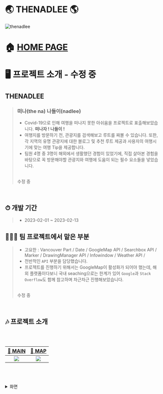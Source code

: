 # 🌏 THENADLEE 🌎
![thenadlee](https://github.com/hanyoko/THENADLEE/assets/119985173/4d35bc0f-f672-4c95-8a3d-ffd26bd1b0a7)

# 🏠 [HOME PAGE](https://thenadlee.vercel.app)

# 🖥️ 프로젝트 소개 - 수정 중
## THENADLEE
> ###  떠나(the na) 나들이(nadlee)
> - Covid-19으로 인해 여행을 떠나지 못한 아쉬움을 프로젝트로 표출해보았습니다. **떠나자 ! 나들이 !**
> - 여행지를 방문하기 전, 관광지를 검색해보고 루트를 짜볼 수 있습니다. 또한, 각 지역의 유명 관광지에 대한 블로그 및 추천 루트 제공과 사용자의 여행시기에 맞는 여행 Tip을 제공합니다.
> - 팀원 4명 중 3명이 해외에서 생활했던 경험이 있었기에, 직접 살아본 경험을 바탕으로 꼭 방문해야할 관광지와 여행에 도움이 되는 필수 요소들을 넣었습니다.
> <br/>
> 수정 중 
<br/>

## ⏱ 개발 기간
> - 2023-02-01 ~ 2023-02-13

## 👨‍👧‍👧 팀 프로젝트에서 맡은 부분
> - 고요한 : Vancouver Part / Date / GoogleMap API / Searchbox API / Marker / DrawingManager API / Infowindow / Weather API /
> - 전반적인 `API` 부분을 담당했습니다.
> - 프로젝트를 진행하기 위해서는 GoogleMap이 활성화가 되어야 했는데, 해외 플랫폼이다보니 국내 seaching으로는 한계가 있어 `Google`과 `Stack Overflow`도 함께 참고하며 차근차근 진행해보았습니다.
> <br/>
> 수정 중
<br/>

## 🎶 프로젝트 소개
<br/>
<br/>

|[🔗 MAIN](https://github.com/hanyoko/THENADLEE/wiki/MAIN)|[🔗 MAP](https://github.com/hanyoko/THENADLEE/wiki/MAP)|
|:--:|:--:|
|<img src='https://github.com/hanyoko/THENADLEE/assets/119985173/50904ed9-83a7-4ab7-81c8-4401bdc6a9af'>|<img src='https://github.com/hanyoko/THENADLEE/assets/119985173/4d35bc0f-f672-4c95-8a3d-ffd26bd1b0a7'>|


<br/>
<br/>
<br/>

<details><summary>화면</summary>
  
# MAIN

  
## 메인화면
![메인화면](https://github.com/hanyoko/THENADLEE/assets/119985173/407235c4-9415-4f98-b4ef-f7cda9d7253e)

## 메인 영상3
![메인 영상](https://github.com/hanyoko/THENADLEE/assets/119985173/fa871fe9-30dc-4abd-9a52-ead07e438dbd)

## 메인 영상3
![메인 영상 2](https://github.com/hanyoko/THENADLEE/assets/119985173/55387d05-acfb-4a98-85cb-7e86cb7e1649)

## 메인 영상3
![메인 영상 3](https://github.com/hanyoko/THENADLEE/assets/119985173/dc56b68e-f799-418e-97bd-6a8a1d50b9e3)

## 메인 설명
![메인 설명](https://github.com/hanyoko/THENADLEE/assets/119985173/480586f8-ed48-4991-874f-8e601f74f47e)

## 장소 선택
![장소 선택](https://github.com/hanyoko/THENADLEE/assets/119985173/c7cbbda6-96e7-4e1b-9f95-28c5b183772d)

## 제주도
![제주도](https://github.com/hanyoko/THENADLEE/assets/119985173/1a8d302d-19e0-480a-aebc-10a550c57e59)

## 싱가포르
![싱가포르](https://github.com/hanyoko/THENADLEE/assets/119985173/81fb4685-b4f6-40ff-8312-28f4a8b7a632)

## 하얼빈
![하얼빈](https://github.com/hanyoko/THENADLEE/assets/119985173/9cff7a54-2874-44dc-8325-33699f12aeb8)

## 캐나다
![캐나다](https://github.com/hanyoko/THENADLEE/assets/119985173/4c955c44-9d39-477b-95db-f4984a89ff04)

## 여행지 선택
![여행지 선택](https://github.com/hanyoko/THENADLEE/assets/119985173/ee1985bb-692c-4258-82c5-d864d88e2920)

## 일정 확인 및 편집
![일정 확인 및 편집](https://github.com/hanyoko/THENADLEE/assets/119985173/d1db01ba-9334-4691-94d8-f0930ae76669)

## 장소 선택
![장소 선택](https://github.com/hanyoko/THENADLEE/assets/119985173/7259ce95-0b6f-4f78-8c0e-10e85587ed2d)

## 여행
![여행](https://github.com/hanyoko/THENADLEE/assets/119985173/cd99d45b-be40-4fd7-9380-6c21eb0d46ea)

## 로그인
![로그인](https://github.com/hanyoko/THENADLEE/assets/119985173/4c30c52b-b46b-4f27-8c51-d19c6da77dbb)

## 회원가입
![회원가입](https://github.com/hanyoko/THENADLEE/assets/119985173/81c90cad-7010-4654-8fff-d8f6141bef87)

## 이메일
![이메일](https://github.com/hanyoko/THENADLEE/assets/119985173/2fcfc60a-ac29-4628-be74-92623b3b6406)

## 비밀번호 찾기
![비밀번호 찾기](https://github.com/hanyoko/THENADLEE/assets/119985173/c45490ed-99e0-4b9a-9138-156e3bf04e29)

## 비밀번호 찾기 이메일 입
![비밀번호 찾기 이메일 입력](https://github.com/hanyoko/THENADLEE/assets/119985173/1f95717d-1a34-49c6-a67f-dc69b3fb2ade)

## 비밀번호 변경
![비밀번호 변경](https://github.com/hanyoko/THENADLEE/assets/119985173/4d5f25bd-0815-4332-a91d-3e5cbd2a942c)

## 비밀번호 변경 2
![비밀번호 변경 2](https://github.com/hanyoko/THENADLEE/assets/119985173/bdfdecd7-eaf4-45e8-8f83-2c15aa685309)

## 비밀번호 변경 10자 이상 아닐 때
![비밀번호 변경 10자 이상 아닐 때](https://github.com/hanyoko/THENADLEE/assets/119985173/990ad0d6-8ed6-402a-b544-2fe52dd2cc19)

## 비밀번호 변경 일치하지 않을 때
![비밀번호 변경 일치하지 않을 때](https://github.com/hanyoko/THENADLEE/assets/119985173/f43ed233-a5fd-46cd-b25b-09e66b0b83a7)

## 비밀번호 변경 후 로그인
![비밀번호 변경 후 로그인](https://github.com/hanyoko/THENADLEE/assets/119985173/81f86e8c-209c-44e3-b1d2-d687c7156a92)

## 비밀번호 변경 완료
![비밀번호 변경 완료](https://github.com/hanyoko/THENADLEE/assets/119985173/880faf9b-1e69-4a22-882f-28673f3e4519)

## 비밀번호 변경 후 로그인
![비밀번호 변경 후 로그인](https://github.com/hanyoko/THENADLEE/assets/119985173/b14db2e0-aeda-4f5e-a605-2d84b0054857)

## 로그인 상태
![로그인 상태](https://github.com/hanyoko/THENADLEE/assets/119985173/54ace903-12a2-4066-b62e-d6c91c0abf11)

## 로그인 성공 console
![로그인 성공 console](https://github.com/hanyoko/THENADLEE/assets/119985173/81154a21-d4e8-40b6-8d2b-8ce502b81612)

---

# MAP

## 제주도 - 지도
![제주도 - 지도](https://github.com/hanyoko/THENADLEE/assets/119985173/3aee0378-fcae-46c9-b31f-dde11c4d71af)

## 제주도 - 추천일정
![제주도 - 추천일정](https://github.com/hanyoko/THENADLEE/assets/119985173/b2c0db12-cdb9-4cdb-aab3-3e4471f28d65)

## 제주도 추천일정 추가 및 여행 팁
![제주도 추천일정 추가 및 여행 팁](https://github.com/hanyoko/THENADLEE/assets/119985173/5c540f80-12a2-40d6-967f-abfa52d28e01)

## 제주도 여행기
![제주도 여행기](https://github.com/hanyoko/THENADLEE/assets/119985173/49936120-b193-4b1e-9b5c-9c1cdf4609e6)

## 싱가포르 -  지도
![싱가포르 -  지도](https://github.com/hanyoko/THENADLEE/assets/119985173/1068a042-dd28-48bf-ab1d-e9b328556f87)

## 싱가포르 - 추천일정
![싱가포르 - 추천일정](https://github.com/hanyoko/THENADLEE/assets/119985173/324af89f-7c94-4a2b-ab04-7b06fe9cce48)

## 싱가포르 - 추천일정 추가 및 여행 팁
![싱가포르 - 추천일정 추가 및 여행 팁](https://github.com/hanyoko/THENADLEE/assets/119985173/5d555932-0a79-4a66-95dc-b2ac574ba2f1)

## 싱가포르 여행기
![싱가포르 여행기](https://github.com/hanyoko/THENADLEE/assets/119985173/464b25f1-ad9b-4db5-892d-f26a06189b73)

## 하얼빈 - 지도
![하얼빈 - 지도](https://github.com/hanyoko/THENADLEE/assets/119985173/5cf22319-04ad-4e44-99c5-1cf0d57735b1)

## 하얼빈 - 추천일정 추가 및 여행 팁
![하얼빈 - 추천일정 추가 및 여행 팁](https://github.com/hanyoko/THENADLEE/assets/119985173/7ed64061-85c6-49f5-a346-b7783248a0a6)

## 하얼빈 - 추천일정
![하얼빈 - 추천일정](https://github.com/hanyoko/THENADLEE/assets/119985173/87963db5-d409-44fd-9fc3-b21e761f765d)

## 하얼빈 - 여행기
![하얼빈 - 여행기](https://github.com/hanyoko/THENADLEE/assets/119985173/f9e23c71-6c40-4ef0-a83d-ee66efe8292d)

## 밴쿠버 - 지도
![밴쿠버 - 지도](https://github.com/hanyoko/THENADLEE/assets/119985173/4c7809a5-d408-44ee-a41d-2800f6aeb844)

## 밴쿠버 - 추천일정
![밴쿠버 - 추천일정](https://github.com/hanyoko/THENADLEE/assets/119985173/a01c8242-5e27-4782-93f7-4abb090e22c4)

## 밴쿠버 - 추천일정 추가 및 여행 팁
![밴쿠버 - 추천일정 추가 및 여행 팁](https://github.com/hanyoko/THENADLEE/assets/119985173/71d3f85e-c8a4-474e-ab84-86a74aaff901)

## 여행기 1
![여행기 1](https://github.com/hanyoko/THENADLEE/assets/119985173/0331fbbf-b1c7-489c-8b2c-df13b68fa0de)

## 여행기 2
![여행기 2](https://github.com/hanyoko/THENADLEE/assets/119985173/768631f5-ac68-48b2-8722-4e78a5bfdfce)

## 여행기 3
![여행기 3](https://github.com/hanyoko/THENADLEE/assets/119985173/de6d81d5-27af-4f4b-89e0-0df0f5c8ad69)

## 여행 팁 1
![여행 팁 1](https://github.com/hanyoko/THENADLEE/assets/119985173/f37592f0-ec17-4601-8eb7-4d44ca4ade9f)

## 여행 팁 2
![여행 팁 2](https://github.com/hanyoko/THENADLEE/assets/119985173/f8d3b518-cdf6-432d-9a26-960b6a420c46)

## 여행 팁 3
![여행 팁 3](https://github.com/hanyoko/THENADLEE/assets/119985173/0b28623e-b460-4877-b916-13903475ae29)

## 여행 팁 4
![여행 팁 4](https://github.com/hanyoko/THENADLEE/assets/119985173/32357a09-2afd-4cd2-bdb8-23982d818ffb)

## 여행 팁 5
![여행 팁 5](https://github.com/hanyoko/THENADLEE/assets/119985173/7352599c-7dc9-4d20-88c1-79b446a68916)

## 여행 팁 6
![여행 팁 6](https://github.com/hanyoko/THENADLEE/assets/119985173/4e9e7262-848d-4c30-93df-8a533cea908b)

## 여행 팁 7
![여행 팁 7](https://github.com/hanyoko/THENADLEE/assets/119985173/b0cdc916-ccac-41a8-b643-55e5ad60a7e9)

## 여행 팁 console
![여행 팁 console](https://github.com/hanyoko/THENADLEE/assets/119985173/fc13cf3c-64b4-405b-a2a7-fa9be38bd670)

## 관광지 추가
![관광지 추가](https://github.com/hanyoko/THENADLEE/assets/119985173/c906426f-6078-4c54-a9d9-ed738f7e228a)

## 구글 기본 설명창
![구글 기본 설명창](https://github.com/hanyoko/THENADLEE/assets/119985173/4366cf89-26b9-4af3-87eb-3d4a18cd1c26)

## 마우스 드래그
![마우스 드래그](https://github.com/hanyoko/THENADLEE/assets/119985173/6f57cfd5-42a3-414c-9991-14623c6f514e)

## 순서 변경
![순서 변경](https://github.com/hanyoko/THENADLEE/assets/119985173/8b04b23a-be32-40e9-8225-c371c5f49f84)

## 순서 변경 완료
![순서 변경 완료](https://github.com/hanyoko/THENADLEE/assets/119985173/831fb61f-84cd-4465-84cb-45aab8d6482b)

## 마커
![마커](https://github.com/hanyoko/THENADLEE/assets/119985173/215e6368-75ed-412f-8ea4-80acfd944c65)

## 선 그리기
![선 그리기](https://github.com/hanyoko/THENADLEE/assets/119985173/9bf9f43e-bcff-44b1-94bf-24318d61eec2)

## 네모
![네모](https://github.com/hanyoko/THENADLEE/assets/119985173/7918c818-01fb-4392-a554-fc11dcc0c2d2)

## 동그라미
![동그라미](https://github.com/hanyoko/THENADLEE/assets/119985173/399af287-1e03-4a46-b7ac-a25e1802721f)

## 선으로 도형 만들기
![선으로 도형 만들기](https://github.com/hanyoko/THENADLEE/assets/119985173/5cf31e81-e532-44b5-a6a0-6780eadb4a11)

## 자동완성 기능
![자동완성 기능](https://github.com/hanyoko/THENADLEE/assets/119985173/248e18c1-4e48-4310-afda-f1dd6ed7b995)

## Footer 단축키
![Footer 단축키](https://github.com/hanyoko/THENADLEE/assets/119985173/32b96ae7-eb86-4c00-86c1-58d8e16b03cb)

## Footer 이용약관
![Footer 이용약관](https://github.com/hanyoko/THENADLEE/assets/119985173/6a41b373-463a-457d-b011-6a2415c068c2)

## Footer 지도 오류
![Footer 지도 오류](https://github.com/hanyoko/THENADLEE/assets/119985173/a9f7da42-6f4d-4f1a-ad99-d407473d0a12)

</details>
